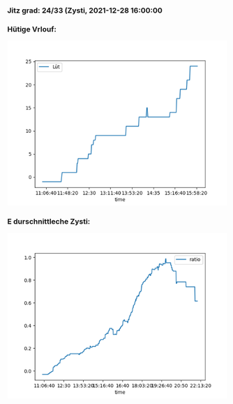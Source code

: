 ### Jitz grad: 24/33 (Zysti, 2021-12-28 16:00:00

### Hütige Vrlouf:
![Graph](Today.png)

### E durschnittleche Zysti:
![Graph](Zysti.png)